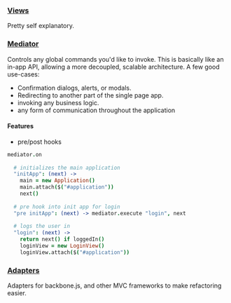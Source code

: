 ### [Views](./views)

Pretty self explanatory.

### [Mediator](./mediator)

Controls any global commands you'd like to invoke. This is basically like an in-app API, allowing a more decoupled, 
scalable architecture. A few good use-cases:

- Confirmation dialogs, alerts, or modals.
- Redirecting to another part of the single page app.
- invoking any business logic.
- any form of communication throughout the application


#### Features

- pre/post hooks

```coffeescript
mediator.on
    
  # initializes the main application
  "initApp": (next) ->
    main = new Application()
    main.attach($("#application"))
    next()
    
  # pre hook into init app for login
  "pre initApp": (next) -> mediator.execute "login", next
  
  # logs the user in
  "login": (next) ->
    return next() if loggedIn() 
    loginView = new LoginView()
    loginView.attach($("#application"))
```


### [Adapters](./adapters)

Adapters for backbone.js, and other MVC frameworks to make refactoring easier.
